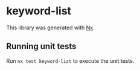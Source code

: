 # keyword-list

This library was generated with [Nx](https://nx.dev).

## Running unit tests

Run `nx test keyword-list` to execute the unit tests.
